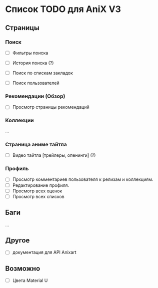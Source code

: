 # Список TODO для AniX V3

## Страницы

### Поиск

- [ ] Фильтры поиска
- [ ] История поиска (?)

- [ ] Поиск по спискам закладок
- [ ] Поиск пользователей

### Рекомендации (Обзор)

- [ ] Просмотр страницы рекомендаций

### Коллекции

...

### Страница аниме тайтла

- [ ] Видео тайтла [трейлеры, опенинги] (?)

### Профиль

- [ ] Просмотр комментариев пользователя к релизам и коллекциям.
- [ ] Редактирование профиля.
- [ ] Просмотр всех оценок
- [ ] Просмотр всех списков

## Баги

...

## Другое

- [ ] документация для API Anixart

## Возможно

- [ ] Цвета Material U
